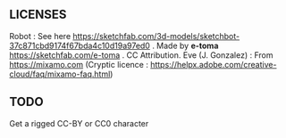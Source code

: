 LICENSES
--------

Robot : See here https://sketchfab.com/3d-models/sketchbot-37c871cbd9174f67bda4c10d19a97ed0 . Made by **e-toma** https://sketchfab.com/e-toma . CC Attribution.
Eve (J. Gonzalez) : From https://mixamo.com (Cryptic licence : https://helpx.adobe.com/creative-cloud/faq/mixamo-faq.html)

TODO
----

Get a rigged CC-BY or CC0 character
